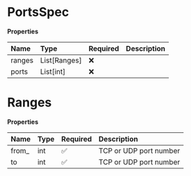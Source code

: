 # PortsSpec

**Properties**

| Name   | Type         | Required | Description |
| :----- | :----------- | :------- | :---------- |
| ranges | List[Ranges] | ❌       |             |
| ports  | List[int]    | ❌       |             |

# Ranges

**Properties**

| Name   | Type | Required | Description            |
| :----- | :--- | :------- | :--------------------- |
| from\_ | int  | ✅       | TCP or UDP port number |
| to     | int  | ✅       | TCP or UDP port number |
